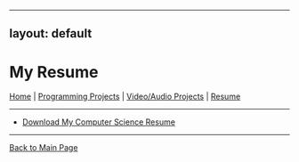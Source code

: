 <link rel="stylesheet" type="text/css" href="assets/styles.css">

---
layout: default
---

# My Resume

[Home](index.md) | [Programming Projects](programming.md) | [Video/Audio Projects](audio-video.md) | [Resume](resume.md)

---

- [Download My Computer Science Resume](path-to-resume.pdf)

---
[Back to Main Page](index.md)
